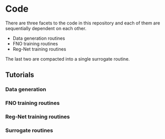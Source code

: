 # Code

There are three facets to the code in this repository and each of them are sequentially dependent on each other.

- Data generation routines
- FNO training routines
- Reg-Net training routines

The last two are compacted into a single surrogate routine.

## Tutorials

### Data generation


### FNO training routines


### Reg-Net training routines


### Surrogate routines